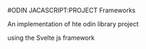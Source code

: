 #ODIN JACASCRIPT:PROJECT Frameworks

An implementation of hte odin library project 

using the Svelte js framework
